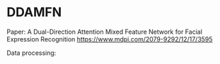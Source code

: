 # DDAMFN
Paper: A Dual-Direction Attention Mixed Feature Network for Facial Expression Recognition
https://www.mdpi.com/2079-9292/12/17/3595

Data processing:
